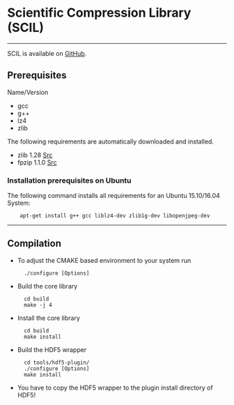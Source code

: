 # Scientific Compression Library (SCIL)
*****

SCIL is available on [GitHub](https://github.com/JulianKunkel/scil).

## Prerequisites

Name/Version 

* gcc
* g++
* lz4
* zlib

The following requirements are automatically downloaded and installed.

* zlib    1.28        [Src](http://www.zlib.net/)
* fpzip   1.1.0      [Src](http://computation.llnl.gov/projects/floating-point-compression)

### Installation prerequisites on Ubuntu

The following command installs all requirements for an Ubuntu 15.10/16.04 System:

		apt-get install g++ gcc liblz4-dev zlib1g-dev libopenjpeg-dev

***************************

## Compilation

+ To adjust the CMAKE based environment to your system run

		./configure [Options]

+ Build the core library

		cd build
		make -j 4

+ Install the core library

		cd build
		make install

+ Build the HDF5 wrapper

		cd tools/hdf5-plugin/
		./configure [Options]
		make install

+ You have to copy the HDF5 wrapper to the plugin install directory of HDF5!
